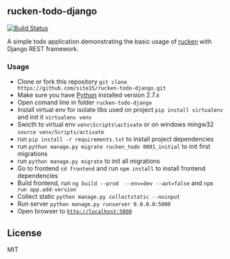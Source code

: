 ## rucken-todo-django

[![Build Status][travis-image]][travis-url]


A simple todo application demonstrating the basic usage of [rucken](https://github.com/site15/rucken-todo-django) with Django REST framework.


### Usage
- Clone or fork this repository `git clone https://github.com/site15/rucken-todo-django.git`
- Make sure you have [Python](https://www.python.org/downloads/) installed version 2.7.x
- Open comand line in folder `rucken-todo-django`
- Install virtual env for isolate libs used on project `pip install virtualenv` and init it `virtualenv venv`
- Swicth to virtual env `venv\Scripts\activate` or on windows mingw32 `source venv/Scripts/activate`
- run `pip install -r requirements.txt` to install project dependencies
- run `python manage.py migrate rucken_todo 0001_initial` to init first migrations
- run `python manage.py migrate` to init all migrations
- Go to frontend `cd frontend` and run `npm install` to install frontend dependencies
- Build frontend, run `ng build --prod  --env=dev --aot=false` and `npm run app.add-version`
- Collect static `python manage.py collectstatic --noinput`
- Run server `python manage.py runserver 0.0.0.0:5000`
- Open browser to [`http://localhost:5000`](http://localhost:5000)

## License

MIT

[travis-image]: https://travis-ci.org/site15/rucken-todo-django.svg?branch=master
[travis-url]: https://travis-ci.org/site15/rucken-todo-django
